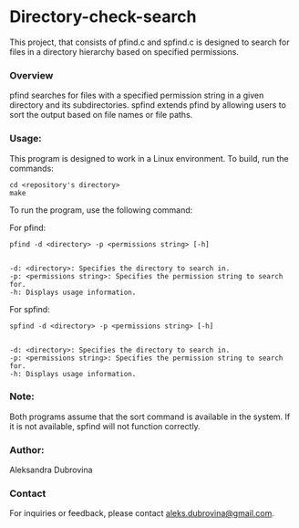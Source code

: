 # Directory-check-search

This project, that consists of pfind.c and spfind.c is designed to search for files in a directory hierarchy based
on specified permissions.

### Overview
pfind searches for files with a specified permission string in a given directory and its subdirectories.
spfind extends pfind by allowing users to sort the output based on file names or file paths.

### Usage:
This program is designed to work in a Linux environment. To build, run the commands:  

    cd <repository's directory> 
    make
  
To run the program, use the following command:
 
For pfind:
    
    pfind -d <directory> -p <permissions string> [-h]


    -d: <directory>: Specifies the directory to search in.
    -p: <permissions string>: Specifies the permission string to search for.
    -h: Displays usage information.

For spfind:

    spfind -d <directory> -p <permissions string> [-h]


    -d: <directory>: Specifies the directory to search in.
    -p: <permissions string>: Specifies the permission string to search for.
    -h: Displays usage information.


### Note:

Both programs assume that the sort command is available in the system. If it is not available, spfind will not function correctly.

### Author:

Aleksandra Dubrovina

### Contact

For inquiries or feedback, please contact aleks.dubrovina@gmail.com.
